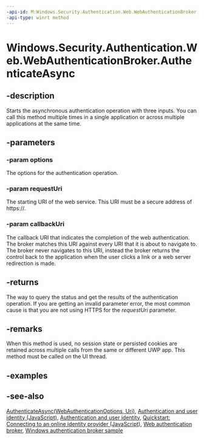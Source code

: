 ```yaml
---
-api-id: M:Windows.Security.Authentication.Web.WebAuthenticationBroker.AuthenticateAsync(Windows.Security.Authentication.Web.WebAuthenticationOptions,Windows.Foundation.Uri,Windows.Foundation.Uri)
-api-type: winrt method
---
```


<!-- Method syntax
public Windows.Foundation.IAsyncOperation<Windows.Security.Authentication.Web.WebAuthenticationResult> AuthenticateAsync(Windows.Security.Authentication.Web.WebAuthenticationOptions options, Windows.Foundation.Uri requestUri, Windows.Foundation.Uri callbackUri)
-->

# Windows.Security.Authentication.Web.WebAuthenticationBroker.AuthenticateAsync

## -description
Starts the asynchronous authentication operation with three inputs. You can call this method multiple times in a single application or across multiple applications at the same time.

## -parameters
### -param options
The options for the authentication operation.

### -param requestUri
The starting URI of the web service. This URI must be a secure address of https://.

### -param callbackUri
The callback URI that indicates the completion of the web authentication. The broker matches this URI against every URI that it is about to navigate to. The broker never navigates to this URI, instead the broker returns the control back to the application when the user clicks a link or a web server redirection is made.

## -returns
The way to query the status and get the results of the authentication operation. If you are getting an invalid parameter error, the most common cause is that you are not using HTTPS for the *requestUri* parameter.

## -remarks
When this method is used, no session state or persisted cookies are retained across multiple calls from the same or different UWP app. This method must be called on the UI thread.

## -examples

## -see-also
[AuthenticateAsync(WebAuthenticationOptions, Uri)](webauthenticationbroker_authenticateasync_1561991399.md), [Authentication and user identity (JavaScript)](https://docs.microsoft.com/previous-versions/windows/apps/dn448918(v=win.10)), [Authentication and user identity](https://docs.microsoft.com/windows/uwp/security/authentication-and-user-identity), [Quickstart: Connecting to an online identity provider (JavaScript)](https://docs.microsoft.com/previous-versions/windows/apps/jj856915(v=win.10)), [Web authentication broker](https://docs.microsoft.com/windows/uwp/security/web-authentication-broker), [Windows authentication broker sample](https://github.com/microsoft/Windows-universal-samples/tree/master/Samples/WebAuthenticationBroker)

